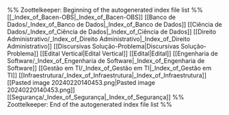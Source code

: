 %% Zoottelkeeper: Beginning of the autogenerated index file list  %%
 [[_Index_of_Bacen-OBS|_Index_of_Bacen-OBS]]
 [[Banco de Dados/_Index_of_Banco de Dados|_Index_of_Banco de Dados]]
 [[Ciência de Dados/_Index_of_Ciência de Dados|_Index_of_Ciência de Dados]]
 [[Direito Administrativo/_Index_of_Direito Administrativo|_Index_of_Direito Administrativo]]
 [[Discursivas Solução-Problema|Discursivas Solução-Problema]]
 [[Edital Vertical|Edital Vertical]]
 [[Edital|Edital]]
 [[Engenharia de Software/_Index_of_Engenharia de Software|_Index_of_Engenharia de Software]]
 [[Gestão em TI/_Index_of_Gestão em TI|_Index_of_Gestão em TI]]
 [[Infraestrutura/_Index_of_Infraestrutura|_Index_of_Infraestrutura]]
 [[Pasted image 20240220140453.png|Pasted image 20240220140453.png]]
 [[Segurança/_Index_of_Segurança|_Index_of_Segurança]]
%% Zoottelkeeper: End of the autogenerated index file list  %%
